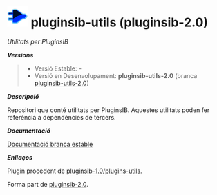 # ![Logo](https://github.com/GovernIB/maven/raw/binaris/pluginsib/projectinfo_Attachments/icon.jpg) pluginsib-utils  (pluginsib-2.0)
*Utilitats per PluginsIB*

***Versions***
> - Versió Estable: -
> - Versió en Desenvolupament: __pluginsib-utils-2.0__ (branca [pluginsib-utils-2.0](../../tree/pluginsib-utils-2.0))

***Descripció***

Repositori que conté utilitats per PluginsIB. Aquestes utilitats poden fer referència a dependències de tercers.

***Documentació***

[Documentació branca estable](../../tree/pluginsib-utils-2.0#documentaci%C3%B3)

***Enllaços***

Plugin procedent de [pluginsib-1.0/plugins-utils](https://github.com/GovernIB/pluginsib/tree/pluginsib-1.0/plugins-utils).  

Forma part de [pluginsib-2.0](https://github.com/GovernIB/pluginsib/tree/pluginsib-2.0).


